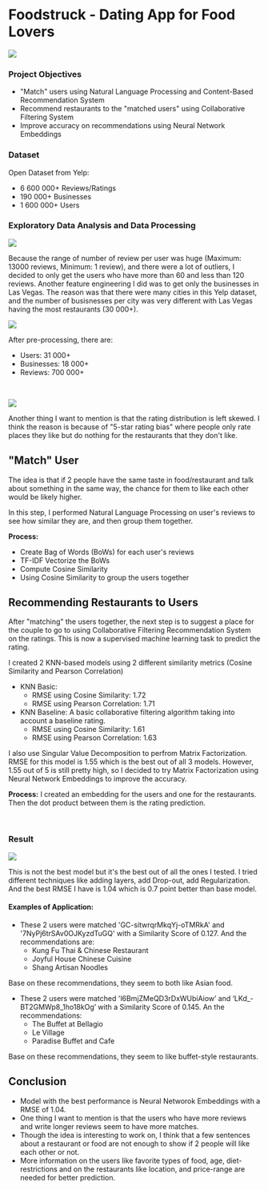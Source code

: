 # Foodstruck - Dating App for Food Lovers

![](Images/logo1.png)

### Project Objectives 
- "Match" users using Natural Language Processing and Content-Based Recommendation System
- Recommend restaurants to the "matched users" using Collaborative Filtering System 
- Improve accuracy on recommendations using Neural Network Embeddings

### Dataset
Open Dataset from Yelp:
- 6 600 000+ Reviews/Ratings
- 190 000+ Businesses
- 1 600 000+ Users

### Exploratory Data Analysis and Data Processing
![](Images/num_rev_before.png)

Because the range of number of review per user was huge (Maximum: 13000 reviews, Minimum: 1 review), and there were a lot of outliers, I decided to only get the users who have more than 60 and less than 120 reviews. 
Another feature engineering I did was to get only the businesses in Las Vegas. The reason was that there were many cities in this Yelp dataset, and the number of busisnesses per city was very different with Las Vegas having the most restaurants (30 000+).


![](Images/num_review_after.png) 

After pre-processing, there are:
- Users: 31 000+
- Businesses: 18 000+
- Reviews: 700 000+
</br>


![](Images/rating_distribution_after.png)

Another thing I want to mention is that the rating distribution is left skewed. I think the reason is because of "5-star rating bias" where people only rate places they like but do nothing for the restaurants that they don't like.

## "Match" User

The idea is that if 2 people have the same taste in food/restaurant and talk about something in the same way, the chance for them to like each other would be likely higher.

In this step, I performed Natural Language Processing on user's reviews to see how similar they are, and then group them together.

**Process:**
- Create Bag of Words (BoWs) for each user's reviews
- TF-IDF Vectorize the BoWs 
- Compute Cosine Similarity
- Using Cosine Similarity to group the users together

## Recommending Restaurants to Users

After "matching" the users together, the next step is to suggest a place for the couple to go to using Collaborative Filtering Recommendation System on the ratings. This is now a supervised machine learning task to predict the rating.

I created 2 KNN-based models using 2 different similarity metrics (Cosine Similarity and Pearson Correlation) 
- KNN Basic: 
  - RMSE using Cosine Similarity: 1.72
  - RMSE using Pearson Correlation: 1.71
- KNN Baseline: A basic collaborative filtering algorithm taking into account a baseline rating.
  - RMSE using Cosine Similarity: 1.61
  - RMSE using Pearson Correlation: 1.63
  
I also use Singular Value Decomposition to perfrom Matrix Factorization. RMSE for this model is 1.55 which is the best out of all 3 models. However, 1.55 out of 5 is still pretty high, so I decided to try Matrix Factorization using Neural Network Embeddings to improve the accuracy.

**Process:** I created an embedding for the users and one for the restaurants. Then the dot product between them is the rating prediction.

</br>

### Result
![](Images/final_rmse.png) 

This is not the best model but it's the best out of all the ones I tested.
I tried different techniques like adding layers, add Drop-out, add Regularization. And the best RMSE I have is 1.04 which is 0.7 point better than base model.

#### Examples of Application: 

- These 2 users were matched 'GC-sitwrqrMkqYj-oTMRkA' and '7NyPj6trSAv0OJKyzdTuGQ' with a Similarity Score of 0.127. And the recommendations are:
    - Kung Fu Thai & Chinese Restaurant
    - Joyful House Chinese Cuisine
    - Shang Artisan Noodles
 
 Base on these recommendations, they seem to both like Asian food.
 
- These 2 users were matched 'l6BmjZMeQD3rDxWUbiAiow’  and ‘LKd_-BT2GMWp8_1ho18kOg’ with a Similarity Score of 0.145. An the recommendations:
    - The Buffet at Bellagio
    - Le Village
    - Paradise Buffet and Cafe

Base on these recommendations, they seem to like buffet-style restaurants.



## Conclusion
- Model with the best performance is Neural Networok Embeddings with a RMSE of 1.04.
- One thing I want to mention is that the users who have more reviews and write longer reviews seem to have more matches.
- Though the idea is interesting to work on, I think that a few sentences about a restaurant or food are not enough to show if 2 people will like each other or not.
- More information on the users like favorite types of food, age, diet-restrictions and on the restaurants like location,  and price-range are needed for better prediction.









